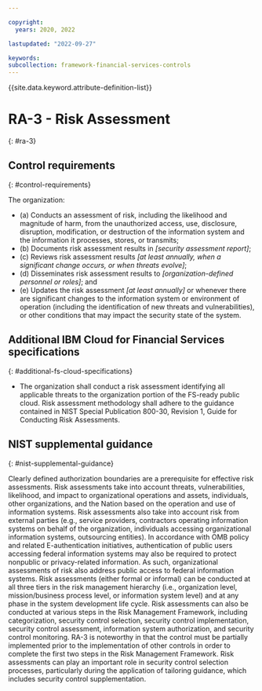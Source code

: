 ```yaml
---

copyright:
  years: 2020, 2022

lastupdated: "2022-09-27"

keywords: 
subcollection: framework-financial-services-controls
---
```


{{site.data.keyword.attribute-definition-list}}

         
# RA-3 - Risk Assessment
{: #ra-3}

## Control requirements
{: #control-requirements}

The organization:

- (a) Conducts an assessment of risk, including the likelihood and magnitude of harm, from the unauthorized access, use, disclosure, disruption, modification, or destruction of the information system and the information it processes, stores, or transmits;
- (b) Documents risk assessment results in _[security assessment report]_;
- (c) Reviews risk assessment results _[at least annually, when a significant change occurs, or when threats evolve]_;
- (d) Disseminates risk assessment results to _[organization-defined personnel or roles]_; and
- (e) Updates the risk assessment _[at least annually]_ or whenever there are significant changes to the information system or environment of operation (including the identification of new threats and vulnerabilities), or other conditions that may impact the security state of the system.

## Additional IBM Cloud for Financial Services specifications
{: #additional-fs-cloud-specifications}

- The organization shall conduct a risk assessment identifying all applicable threats to the organization portion of the FS-ready public cloud.  Risk assessment methodology shall adhere to the guidance contained in NIST Special Publication 800-30, Revision 1, Guide for Conducting Risk Assessments.

## NIST supplemental guidance
{: #nist-supplemental-guidance}

Clearly defined authorization boundaries are a prerequisite for effective risk assessments. Risk assessments take into account threats, vulnerabilities, likelihood, and impact to organizational operations and assets, individuals, other organizations, and the Nation based on the operation and use of information systems. Risk assessments also take into account risk from external parties (e.g., service providers, contractors operating information systems on behalf of the organization, individuals accessing organizational information systems, outsourcing entities). In accordance with OMB policy and related E-authentication initiatives, authentication of public users accessing federal information systems may also be required to protect nonpublic or privacy-related information. As such, organizational assessments of risk also address public access to federal information systems. Risk assessments (either formal or informal) can be conducted at all three tiers in the risk management hierarchy (i.e., organization level, mission/business process level, or information system level) and at any phase in the system development life cycle. Risk assessments can also be conducted at various steps in the Risk Management Framework, including categorization, security control selection, security control implementation, security control assessment, information system authorization, and security control monitoring. RA-3 is noteworthy in that the control must be partially implemented prior to the implementation of other controls in order to complete the first two steps in the Risk Management Framework. Risk assessments can play an important role in security control selection processes, particularly during the application of tailoring guidance, which includes security control supplementation.



